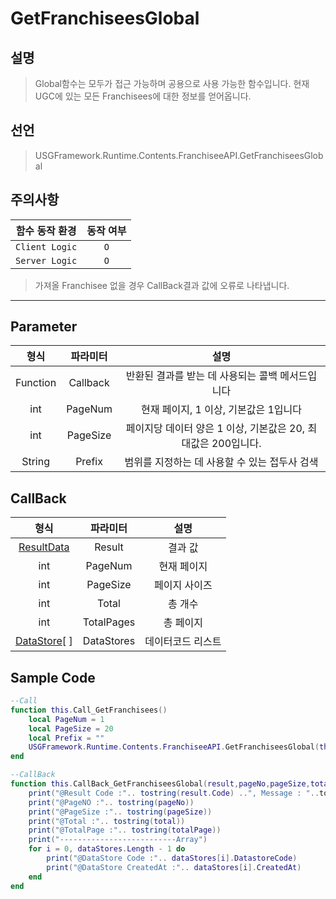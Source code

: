 # GetFranchiseesGlobal

## 설명
> Global함수는 모두가 접근 가능하며 공용으로 사용 가능한 함수입니다.
> 현재 UGC에 있는 모든 Franchisees에 대한 정보를 얻어옵니다.
## 선언
> USGFramework.Runtime.Contents.FranchiseeAPI.GetFranchiseesGlobal
## 주의사항
|    **함수 동작 환경**    | **동작 여부** |
|:------------------:|:---------:|
| ```Client Logic``` |  ```O```  |
| ```Server Logic``` |  ```O```  |
> 가져올 Franchisee 없을 경우 CallBack결과 값에 오류로 나타냅니다.
---


## Parameter
|  **형식**  |   **파라미터**    |                 **설명**                  |
|:--------:|:-------------:|:---------------------------------------:|
| Function |   Callback    |       반환된 결과를 받는 데 사용되는 콜백 메서드입니다       |
|   int    |    PageNum    |         현재 페이지, 1 이상, 기본값은 1입니다         |
|   int    |   PageSize    | 페이지당 데이터 양은 1 이상, 기본값은 20, 최대값은 200입니다. |
|  String  |    Prefix     |       범위를 지정하는 데 사용할 수 있는 접두사 검색        |
## CallBack
|            **형식**            |  **파라미터**  |  **설명**   |
|:----------------------------:|:----------:|:---------:|
| [ResultData](ResultData.md)  |   Result   |   결과 값    |
|             int              |  PageNum   |  현재 페이지   |
|             int              |  PageSize  |  페이지 사이즈  |
|             int              |   Total    |   총 개수    |
|             int              | TotalPages |   총 페이지   |
| [DataStore](DataStore.md)[ ] | DataStores | 데이터코드 리스트 |


## Sample Code
```lua
--Call
function this.Call_GetFranchisees()
    local PageNum = 1
    local PageSize = 20
    local Prefix = ""
    USGFramework.Runtime.Contents.FranchiseeAPI.GetFranchiseesGlobal(this.CallBack_GetFranchiseesGlobal,PageNum,PageSize,Prefix)
end
```

```lua
--CallBack
function this.CallBack_GetFranchiseesGlobal(result,pageNo,pageSize,total,totalPage,dataStores)
    print("@Result Code :".. tostring(result.Code) ..", Message : "..tostring(result.Message))
    print("@PageNO :".. tostring(pageNo))
    print("@PageSize :".. tostring(pageSize))
    print("@Total :".. tostring(total))
    print("@TotalPage :".. tostring(totalPage))
    print("--------------------------Array")
    for i = 0, dataStores.Length - 1 do
        print("@DataStore Code :".. dataStores[i].DatastoreCode)
        print("@DataStore CreatedAt :".. dataStores[i].CreatedAt)
    end 
end
```
